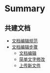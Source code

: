 # Summary
## 共建文档
* [文档编辑规范](文档编辑规范/文档编辑规范.md)
* [文档编辑步骤]()
  * [文档编辑](文档编辑步骤/文档编辑.md)
  * [简单文字修改](文档编辑步骤/简单文字修改.md)
  * [上传新文件](文档编辑步骤/上传新文件.md)
